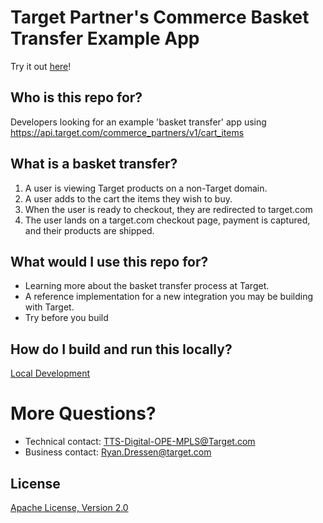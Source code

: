 # Target Partner's Commerce Basket Transfer Example App
Try it out [here](https://www.minnieapple.app/)!

## Who is this repo for?
Developers looking for an example 'basket transfer' app using https://api.target.com/commerce_partners/v1/cart_items

## What is a basket transfer?
1. A user is viewing Target products on a non-Target domain.
2. A user adds to the cart the items they wish to buy.
3. When the user is ready to checkout, they are redirected to target.com 
4. The user lands on a target.com checkout page, payment is captured, and their products are shipped.

## What would I use this repo for?
* Learning more about the basket transfer process at Target.
* A reference implementation for a new integration you may be building with Target.
* Try before you build

## How do I build and run this locally?
[Local Development](LOCAL.md)

# More Questions?
* Technical contact: TTS-Digital-OPE-MPLS@Target.com
* Business contact: Ryan.Dressen@target.com

## License
[Apache License, Version 2.0](LICENSE.md)